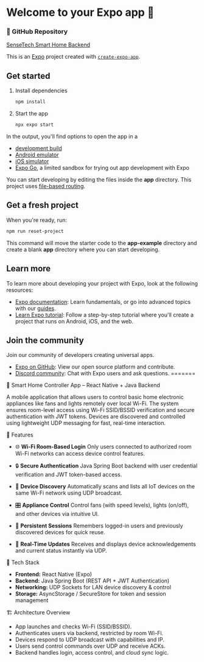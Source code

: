 
# Welcome to your Expo app 👋
### 🔗 GitHub Repository  
[SenseTech Smart Home Backend](https://github.com/shevkar-shubhra/Sense_Tech_App_Backend)


This is an [Expo](https://expo.dev) project created with [`create-expo-app`](https://www.npmjs.com/package/create-expo-app).

## Get started

1. Install dependencies

   ```bash
   npm install
   ```

2. Start the app

   ```bash
   npx expo start
   ```

In the output, you'll find options to open the app in a

- [development build](https://docs.expo.dev/develop/development-builds/introduction/)
- [Android emulator](https://docs.expo.dev/workflow/android-studio-emulator/)
- [iOS simulator](https://docs.expo.dev/workflow/ios-simulator/)
- [Expo Go](https://expo.dev/go), a limited sandbox for trying out app development with Expo

You can start developing by editing the files inside the **app** directory. This project uses [file-based routing](https://docs.expo.dev/router/introduction).

## Get a fresh project

When you're ready, run:

```bash
npm run reset-project
```

This command will move the starter code to the **app-example** directory and create a blank **app** directory where you can start developing.

## Learn more

To learn more about developing your project with Expo, look at the following resources:

- [Expo documentation](https://docs.expo.dev/): Learn fundamentals, or go into advanced topics with our [guides](https://docs.expo.dev/guides).
- [Learn Expo tutorial](https://docs.expo.dev/tutorial/introduction/): Follow a step-by-step tutorial where you'll create a project that runs on Android, iOS, and the web.

## Join the community

Join our community of developers creating universal apps.

- [Expo on GitHub](https://github.com/expo/expo): View our open source platform and contribute.
- [Discord community](https://chat.expo.dev): Chat with Expo users and ask questions.
=======

 📱 Smart Home Controller App – React Native + Java Backend

A mobile application that allows users to control basic home electronic appliances like fans and lights remotely over local Wi-Fi. The system ensures room-level access using Wi-Fi SSID/BSSID verification and secure authentication with JWT tokens. Devices are discovered and controlled using lightweight UDP messaging for fast, real-time interaction.

 🚀 Features

* 🌐 **Wi-Fi Room-Based Login**
  Only users connected to authorized room Wi-Fi networks can access device control features.

* 🔒 **Secure Authentication**
  Java Spring Boot backend with user credential verification and JWT token-based access.

* 📡 **Device Discovery**
  Automatically scans and lists all IoT devices on the same Wi-Fi network using UDP broadcast.

* 🎛️ **Appliance Control**
  Control fans (with speed levels), lights (on/off), and other devices via intuitive UI.

* 📲 **Persistent Sessions**
  Remembers logged-in users and previously discovered devices for quick reuse.

* 🔁 **Real-Time Updates**
  Receives and displays device acknowledgements and current status instantly via UDP.

 
 🧱 Tech Stack

* **Frontend:** React Native (Expo)
* **Backend:** Java Spring Boot (REST API + JWT Authentication)
* **Networking:** UDP Sockets for LAN device discovery & control
* **Storage:** AsyncStorage / SecureStore for token and session management


 🏗️ Architecture Overview

* App launches and checks Wi-Fi (SSID/BSSID).
* Authenticates users via backend, restricted by room Wi-Fi.
* Devices respond to UDP broadcast with capabilities and IP.
* Users send control commands over UDP and receive ACKs.
* Backend handles login, access control, and cloud sync logic.



